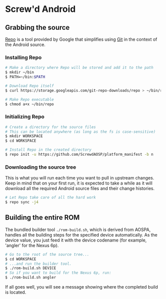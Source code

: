 # Screw'd Android #

## Grabbing the source ##

[Repo](http://source.android.com/source/developing.html) is a tool provided by Google that
simplifies using [Git](http://git-scm.com/book) in the context of the Android source.

### Installing Repo ###

```bash
# Make a directory where Repo will be stored and add it to the path
$ mkdir ~/bin
$ PATH=~/bin:$PATH

# Download Repo itself
$ curl https://storage.googleapis.com/git-repo-downloads/repo > ~/bin/repo

# Make Repo executable
$ chmod a+x ~/bin/repo
```

### Initializing Repo ###

```bash
# Create a directory for the source files
# This can be located anywhere (as long as the fs is case-sensitive)
$ mkdir WORKSPACE
$ cd WORKSPACE

# Install Repo in the created directory
$ repo init -u https://github.com/ScrewdAOSP/platform_manifest -b n
```

### Downloading the source tree ###

This is what you will run each time you want to pull in upstream changes. Keep in mind that on your
first run, it is expected to take a while as it will download all the required Android source files
and their change histories.

```bash
# Let Repo take care of all the hard work
$ repo sync -j4
```

## Building the entire ROM ##

The bundled builder tool `./rom-build.sh`, which is derived from AOSPA, handles all the building steps for 
the specified device automatically. As the device value, you just feed it with the device codename 
(for example, 'angler' for the Nexus 6p).

```bash
# Go to the root of the source tree...
$ cd WORKSPACE
# ...and run the builder tool.
$ ./rom-build.sh DEVICE
# So if you want to build for the Nexus 6p, run:
$ ./rom-build.sh angler
```

If all goes well, you will see a message showing where the completed build is located.




